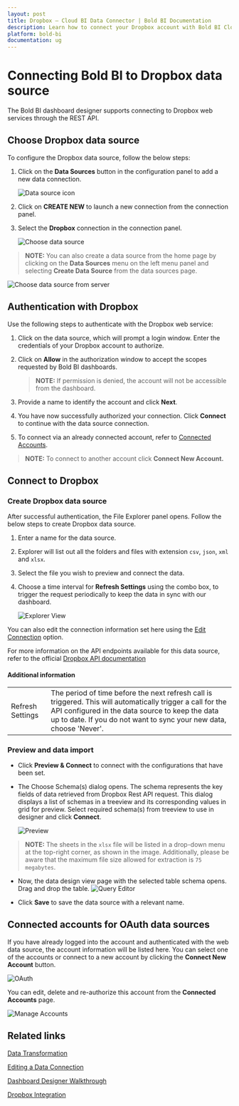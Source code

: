 ```yaml
---
layout: post
title: Dropbox – Cloud BI Data Connector | Bold BI Documentation
description: Learn how to connect your Dropbox account with Bold BI Cloud, read CSV, JSON, XML and XLSX files and create data source for widget configuration.
platform: bold-bi
documentation: ug
---
```


# Connecting Bold BI to Dropbox data source
The Bold BI dashboard designer supports connecting to Dropbox web services through the REST API. 

## Choose Dropbox data source
To configure the Dropbox data source, follow the below steps:
1. Click on the **Data Sources** button in the configuration panel to add a new data connection.

   ![Data source icon](/static/assets/working-with-datasource/data-connectors/images/common/DataSourcesIcon.png)

2. Click on **CREATE NEW** to launch a new connection from the connection panel.
3. Select the **Dropbox** connection in the connection panel.

   ![Choose data source](/static/assets/working-with-datasource/data-connectors/images/Dropbox/ChooseDS.png)

> **NOTE:**  You can also create a data source from the home page by clicking on the **Data Sources** menu on the left menu panel and selecting **Create Data Source** from the data sources page.

   ![Choose data source from server](/static/assets/working-with-datasource/data-connectors/images/Dropbox/ChooseDS_server.png)

## Authentication with Dropbox
Use the following steps to authenticate with the Dropbox web service:

1. Click on the data source, which will prompt a login window. Enter the credentials of your Dropbox account to authorize.
2. Click on **Allow** in the authorization window to accept the scopes requested by Bold BI dashboards.

   > **NOTE:**  If permission is denied, the account will not be accessible from the dashboard.

3. Provide a name to identify the account and click **Next**. 
4. You have now successfully authorized your connection. Click **Connect** to continue with the data source connection.
5. To connect via an already connected account, refer to [Connected Accounts](/working-with-data-sources/data-connectors/dropbox/#connected-accounts-for-oauth-data-sources).

> **NOTE:**  To connect to another account click **Connect New Account.**

## Connect to Dropbox
### Create Dropbox data source
After successful authentication, the File Explorer panel opens. Follow the below steps to create Dropbox data source.
1. Enter a name for the data source.
2. Explorer will list out all the folders and files with extension `csv`, `json`, `xml` and `xlsx`.
3. Select the file you wish to preview and connect the data.
4. Choose a time interval for **Refresh Settings** using the combo box, to trigger the request periodically to keep the data in sync with our dashboard. 

    ![Explorer View](/static/assets/working-with-datasource/data-connectors/images/Dropbox/Explorer.png)

You can also edit the connection information set here using the [Edit Connection](/working-with-data-sources/editing-a-data-connection/) option.

For more information on the API endpoints available for this data source, refer to the official [Dropbox API documentation](https://www.dropbox.com/developers/reference/getting-started#app%20console) 

#### Additional information
<table width="600">
<tr>
<td>
Refresh Settings
</td>
<td>
The period of time before the next refresh call is triggered. This will automatically trigger a call for the API configured in the data source to keep the data up to date. If you do not want to sync your new data, choose 'Never'.
</td>
</tr>
</table>

### Preview and data import
* Click **Preview & Connect** to connect with the configurations that have been set.
* The Choose Schema(s) dialog opens. The schema represents the key fields of data retrieved from Dropbox Rest API request. This dialog displays a list of schemas in a treeview and its corresponding values in grid for preview. Select required schema(s) from treeview to use in designer and click **Connect**.

   ![Preview](/static/assets/working-with-datasource/data-connectors/images/common/ExcelPreview/Preview.png)

> **NOTE:**  The sheets in the `xlsx` file will be listed in a drop-down menu at the top-right corner, as shown in the image. Additionally, please be aware that the maximum file size allowed for extraction is `75 megabytes`.

* Now, the data design view page with the selected table schema opens. Drag and drop the table.
   ![Query Editor](/static/assets/working-with-datasource/data-connectors/images/common/ExcelPreview/QueryEditor.png)

* Click **Save** to save the data source with a relevant name.

## Connected accounts for OAuth data sources
If you have already logged into the account and authenticated with the web data source, the account information will be listed here. You can select one of the accounts or connect to a new account by clicking the **Connect New Account** button.

   ![OAuth](/static/assets/working-with-datasource/data-connectors/images/Dropbox/OAuthDS.png)

You can edit, delete and re-authorize this account from the **Connected Accounts** page.

   ![Manage Accounts](/static/assets/working-with-datasource/data-connectors/images/Dropbox/ManageDS.png)

## Related links
[Data Transformation](/working-with-data-sources/data-modeling/joining-table/)

[Editing a Data Connection](/working-with-data-sources/editing-a-data-connection/)   

[Dashboard Designer Walkthrough](/getting-started/creating-dashboard/)

[Dropbox Integration](https://www.boldbi.com/integrations/dropbox)
